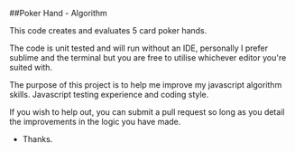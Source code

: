 ##Poker Hand - Algorithm

This code creates and evaluates 5 card poker hands.

The code is unit tested and will run without an IDE,
personally I prefer sublime and the terminal but you are free to utilise whichever editor you're suited with.

The purpose of this project is to help me improve my javascript algorithm skills. Javascript testing experience and coding style.

If you wish to help out, you can submit a pull request so long as you detail the improvements in the logic you have made.

- Thanks.
